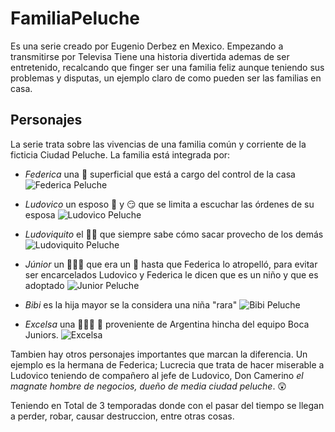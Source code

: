 # FamiliaPeluche

Es una serie creado por Eugenio Derbez en Mexico. Empezando a transmitirse por Televisa
Tiene una historia divertida ademas de ser entretenido, recalcando que finger ser una familia feliz aunque teniendo sus problemas y disputas, un ejemplo claro de como pueden ser las familias en casa.

## Personajes

La serie trata sobre las vivencias de una familia común y corriente de la ficticia Ciudad Peluche. La familia está integrada por:

+ *Federica* una 💃 superficial que está a cargo del control de la casa
![**Federica Peluche**](https://www.google.com/url?sa=i&url=https%3A%2F%2Fwww.facebook.com%2Fpermalink.php%3Fstory_fbid%3D105370274558692%26id%3D102480208181032%26substory_index%3D0&psig=AOvVaw2AzzOGszkBKUBHpqa_ZH6B&ust=1709220191907000&source=images&cd=vfe&opi=89978449&ved=0CBIQjRxqFwoTCODXgsSrzoQDFQAAAAAdAAAAABAN)

+ *Ludovico* un esposo 👶 y 😏 que se limita a escuchar las órdenes de su esposa
![**Ludovico Peluche**](https://www.williamjacket.com/wp-content/uploads/2022/10/Ludovico-P.-Luche-Baby-Blue-Fur-Coat.webp)

+ *Ludoviquito* el 👩‍👦 que siempre sabe cómo sacar provecho de los demás
![**Ludoviquito Peluche**](https://elcomercio.pe/resizer/9vKRtDhuWNdnxazys1aFqX34jIo=/1200x1200/smart/filters:format(jpeg):quality(75)/cloudfront-us-east-1.images.arcpublishing.com/elcomercio/LWRQ5BUSDJFZNMDUNN7T677SNI.png)

+ *Júnior* un 👩‍👧‍👦 que era un 👮 hasta que Federica lo atropelló, para evitar ser encarcelados Ludovico y Federica le dicen que es un niño y que es adoptado
![**Junior Peluche**](https://static.wikia.nocookie.net/lafamiliapluche/images/3/32/Junior_%28Intro%29.png/revision/latest?cb=20140210171309&path-prefix=es)

+ *Bibi* es la hija mayor se la considera una niña "rara"
![**Bibi Peluche**](https://st1.uvnimg.com/2d/d9/38759bf947d0b711b10dfa993014/748e6f7c65184db186cfe40f0baf20ed)

+ *Excelsa* una 🧹👩‍🦰 🦥 proveniente de Argentina hincha del equipo Boca Juniors.
![**Excelsa**](https://imagenes.extra.ec/files/image_inside/uploads/2020/10/26/5f9795756a3dc.jpeg)

Tambien hay otros personajes importantes que marcan la diferencia. Un ejemplo es la hermana de Federica; Lucrecia que trata de hacer miserable a Ludovico teniendo de compañero al jefe de Ludovico, Don Camerino _el magnate hombre de negocios, dueño de media ciudad peluche_. 😲

Teniendo en Total de 3 temporadas donde con el pasar del tiempo se llegan a perder, robar, causar destruccion, entre otras cosas.